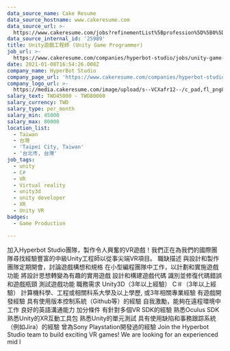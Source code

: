 ```yaml
---
data_source_name: Cake Resume
data_source_hostname: www.cakeresume.com
data_source_url: >-
  https://www.cakeresume.com/jobs?refinementList%5Bprofession%5D%5B0%5D=game-production&range%5Bsalary_range%5D%5Bmin%5D=1000000
data_source_internal_id: '25989'
title: Unity遊戲工程師 (Unity Game Programmer)
job_url: >-
  https://www.cakeresume.com/companies/hyperbot-studio/jobs/unity-game-programmer-2be5cb
date: 2021-01-08T16:54:26.008Z
company_name: HyperBot Studio
company_page_url: 'https://www.cakeresume.com/companies/hyperbot-studio'
company_logo_url: >-
  https://media.cakeresume.com/image/upload/s--VCXafr12--/c_pad,fl_png8,h_200,w_200/v1522661980/daj1xhofthquxzgkoso0.png
salary_text: TWD45000 - TWD80000
salary_currency: TWD
salary_type: per_month
salary_min: 45000
salary_max: 80000
location_list:
  - Taiwan
  - 台灣
  - 'Taipei City, Taiwan'
  - '台北市, 台灣'
job_tags:
  - unity
  - C#
  - VR
  - Virtual reality
  - unity3d
  - unity developer
  - XR
  - Unity VR
badges:
  - Game Production

---
```


加入Hyperbot Studio團隊，製作令人興奮的VR遊戲！我們正在為我們的國際團隊尋找經驗豐富的中級Unity工程師以從事尖端VR項目。 職缺描述 與設計和製作團隊定期開會，討論遊戲構想和規格 在小型編程團隊中工作，以計劃和實施遊戲功能 將設計思想轉變為有趣的實用遊戲 設計和構建遊戲代碼 識別並修復代碼錯誤和遊戲瓶頸 測試遊戲功能 職務需求 Unity3D（3年以上經驗） C＃（3年以上經驗） 計算機科學、工程或相關科系大學及以上學歷, 或3年相關專業經驗 有遊戲開發經驗 具有使用版本控制系統（Github等）的經驗 自我激勵，能夠在遠程環境中工作 良好的英語溝通能力 加分條件 有針對多個VR SDK的經驗 熟悉Oculus SDK 熟悉Unity的XR互動工具包 熟悉Unity的單元測試 具有使用缺陷和事務跟踪系統（例如Jira）的經驗 曾為Sony Playstation開發過的經驗 Join the Hyperbot Studio team to build exciting VR games! We are looking for an experienced mid l
